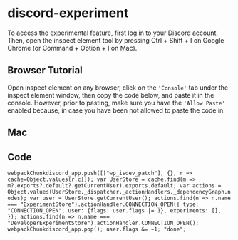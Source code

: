 # discord-experiment

To access the experimental feature, first log in to your Discord account. Then, open the inspect element tool by pressing Ctrl + Shift + I on Google Chrome (or Command + Option + I on Mac).
## Browser Tutorial
Open inspect element on any browser, click on the `'Console'` tab under the inspect element window, then copy the code below, and paste it in the console. However, prior to pasting, make sure you have the `'Allow Paste'` enabled because, in case you have been not allowed to paste the code in.
## Mac

## Code

`webpackChunkdiscord_app.push([["wp_isdev_patch"], {}, r => cache=Object.values(r.c)]);
var UserStore = cache.find(m => m?.exports?.default?.getCurrentUser).exports.default;
var actions = Object.values(UserStore._dispatcher._actionHandlers._dependencyGraph.nodes);
var user = UserStore.getCurrentUser();
actions.find(n => n.name === "ExperimentStore").actionHandler.CONNECTION_OPEN({
	type: "CONNECTION_OPEN", user: {flags: user.flags |= 1}, experiments: [],
});
actions.find(n => n.name === "DeveloperExperimentStore").actionHandler.CONNECTION_OPEN();
webpackChunkdiscord_app.pop(); user.flags &= ~1; "done";`
